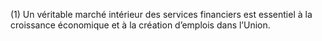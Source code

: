 (1) Un véritable marché intérieur des services financiers est essentiel à la croissance économique et à la création d’emplois dans l’Union.